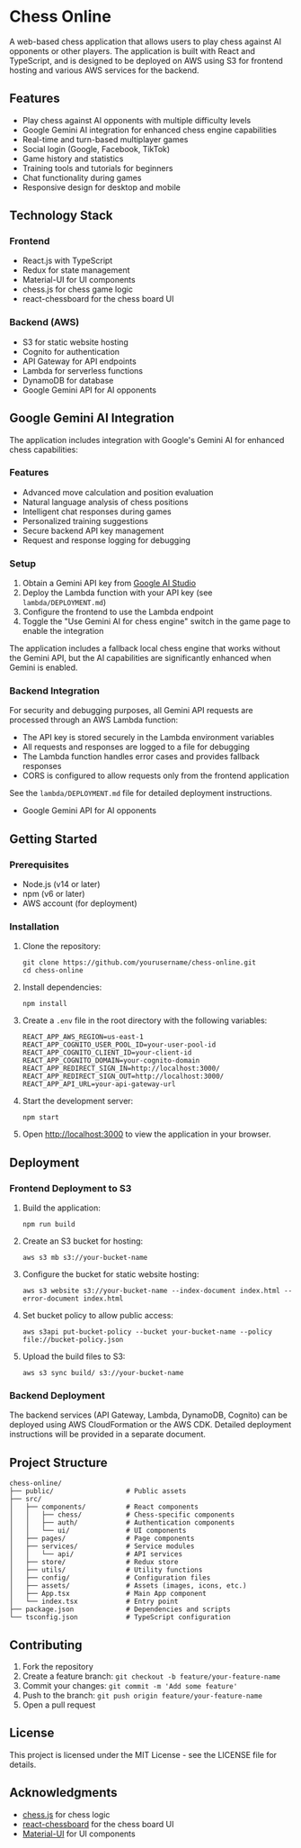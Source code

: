# Chess Online

A web-based chess application that allows users to play chess against AI opponents or other players. The application is built with React and TypeScript, and is designed to be deployed on AWS using S3 for frontend hosting and various AWS services for the backend.

## Features

- Play chess against AI opponents with multiple difficulty levels
- Google Gemini AI integration for enhanced chess engine capabilities
- Real-time and turn-based multiplayer games
- Social login (Google, Facebook, TikTok)
- Game history and statistics
- Training tools and tutorials for beginners
- Chat functionality during games
- Responsive design for desktop and mobile
## Technology Stack

### Frontend
- React.js with TypeScript
- Redux for state management
- Material-UI for UI components
- chess.js for chess game logic
- react-chessboard for the chess board UI

### Backend (AWS)
- S3 for static website hosting
- Cognito for authentication
- API Gateway for API endpoints
- Lambda for serverless functions
- DynamoDB for database
- Google Gemini API for AI opponents

## Google Gemini AI Integration

The application includes integration with Google's Gemini AI for enhanced chess capabilities:

### Features
- Advanced move calculation and position evaluation
- Natural language analysis of chess positions
- Intelligent chat responses during games
- Personalized training suggestions
- Secure backend API key management
- Request and response logging for debugging

### Setup
1. Obtain a Gemini API key from [Google AI Studio](https://ai.google.dev/)
2. Deploy the Lambda function with your API key (see `lambda/DEPLOYMENT.md`)
3. Configure the frontend to use the Lambda endpoint
4. Toggle the "Use Gemini AI for chess engine" switch in the game page to enable the integration

The application includes a fallback local chess engine that works without the Gemini API, but the AI capabilities are significantly enhanced when Gemini is enabled.

### Backend Integration
For security and debugging purposes, all Gemini API requests are processed through an AWS Lambda function:

- The API key is stored securely in the Lambda environment variables
- All requests and responses are logged to a file for debugging
- The Lambda function handles error cases and provides fallback responses
- CORS is configured to allow requests only from the frontend application

See the `lambda/DEPLOYMENT.md` file for detailed deployment instructions.
- Google Gemini API for AI opponents

## Getting Started

### Prerequisites

- Node.js (v14 or later)
- npm (v6 or later)
- AWS account (for deployment)

### Installation

1. Clone the repository:
   ```
   git clone https://github.com/yourusername/chess-online.git
   cd chess-online
   ```

2. Install dependencies:
   ```
   npm install
   ```

3. Create a `.env` file in the root directory with the following variables:
   ```
   REACT_APP_AWS_REGION=us-east-1
   REACT_APP_COGNITO_USER_POOL_ID=your-user-pool-id
   REACT_APP_COGNITO_CLIENT_ID=your-client-id
   REACT_APP_COGNITO_DOMAIN=your-cognito-domain
   REACT_APP_REDIRECT_SIGN_IN=http://localhost:3000/
   REACT_APP_REDIRECT_SIGN_OUT=http://localhost:3000/
   REACT_APP_API_URL=your-api-gateway-url
   ```

4. Start the development server:
   ```
   npm start
   ```

5. Open [http://localhost:3000](http://localhost:3000) to view the application in your browser.

## Deployment

### Frontend Deployment to S3

1. Build the application:
   ```
   npm run build
   ```

2. Create an S3 bucket for hosting:
   ```
   aws s3 mb s3://your-bucket-name
   ```

3. Configure the bucket for static website hosting:
   ```
   aws s3 website s3://your-bucket-name --index-document index.html --error-document index.html
   ```

4. Set bucket policy to allow public access:
   ```
   aws s3api put-bucket-policy --bucket your-bucket-name --policy file://bucket-policy.json
   ```

5. Upload the build files to S3:
   ```
   aws s3 sync build/ s3://your-bucket-name
   ```

### Backend Deployment

The backend services (API Gateway, Lambda, DynamoDB, Cognito) can be deployed using AWS CloudFormation or the AWS CDK. Detailed deployment instructions will be provided in a separate document.

## Project Structure

```
chess-online/
├── public/                  # Public assets
├── src/
│   ├── components/          # React components
│   │   ├── chess/           # Chess-specific components
│   │   ├── auth/            # Authentication components
│   │   └── ui/              # UI components
│   ├── pages/               # Page components
│   ├── services/            # Service modules
│   │   └── api/             # API services
│   ├── store/               # Redux store
│   ├── utils/               # Utility functions
│   ├── config/              # Configuration files
│   ├── assets/              # Assets (images, icons, etc.)
│   ├── App.tsx              # Main App component
│   └── index.tsx            # Entry point
├── package.json             # Dependencies and scripts
└── tsconfig.json            # TypeScript configuration
```

## Contributing

1. Fork the repository
2. Create a feature branch: `git checkout -b feature/your-feature-name`
3. Commit your changes: `git commit -m 'Add some feature'`
4. Push to the branch: `git push origin feature/your-feature-name`
5. Open a pull request

## License

This project is licensed under the MIT License - see the LICENSE file for details.

## Acknowledgments

- [chess.js](https://github.com/jhlywa/chess.js) for chess logic
- [react-chessboard](https://github.com/Clariity/react-chessboard) for the chess board UI
- [Material-UI](https://mui.com/) for UI components
